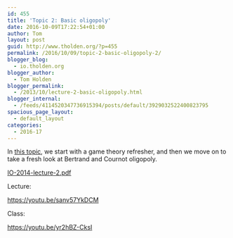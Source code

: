 ```yaml
---
id: 455
title: 'Topic 2: Basic oligopoly'
date: 2016-10-09T17:22:54+01:00
author: Tom
layout: post
guid: http://www.tholden.org/?p=455
permalink: /2016/10/09/topic-2-basic-oligopoly-2/
blogger_blog:
  - io.tholden.org
blogger_author:
  - Tom Holden
blogger_permalink:
  - /2013/10/lecture-2-basic-oligopoly.html
blogger_internal:
  - /feeds/4114520347736915394/posts/default/3929032522400823795
spacious_page_layout:
  - default_layout
categories:
  - 2016-17
---
```

In <a href="http://www.tholden.org/wp-content/uploads/2014/10/IO-2014-lecture-2.pdf">this topic</a>, we start with a game theory refresher, and then we move on to take a fresh look at Bertrand and Cournot oligopoly.

<div class="PDFcontainer">
<div class="PDFelement"><object data="http://www.tholden.org/wp-content/uploads/2014/10/IO-2014-lecture-2.pdf" type="application/pdf" width="100%" height="100%"><a href="http://www.tholden.org/wp-content/uploads/2014/10/IO-2014-lecture-2.pdf">IO-2014-lecture-2.pdf</a></object></div>
</div>

Lecture:

https://youtu.be/sanv57YkDCM

Class:

https://youtu.be/yr2hBZ-CksI